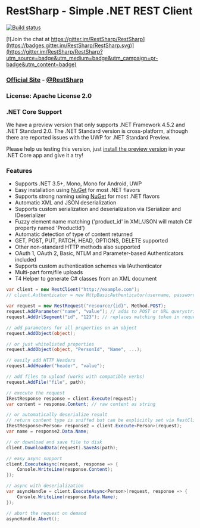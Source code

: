 # RestSharp - Simple .NET REST Client 

[![Build status](https://ci.appveyor.com/api/projects/status/5vdwwducje0miayf?svg=true)](https://ci.appveyor.com/project/hallem/restsharp)

[![Join the chat at https://gitter.im/RestSharp/RestSharp](https://badges.gitter.im/RestSharp/RestSharp.svg)](https://gitter.im/RestSharp/RestSharp?utm_source=badge&utm_medium=badge&utm_campaign=pr-badge&utm_content=badge)

### [Official Site][1] - [@RestSharp][2]  

### License: Apache License 2.0

### .NET Core Support

We have a preview version that only supports .NET Framework 4.5.2 and .NET Standard 2.0. The .NET Standard version is cross-platform, although there are reported issues with the UWP for .NET Standard Preview.

Please help us testing this version, just [install the preview version](https://www.nuget.org/packages/RestSharp/106.0.0-alpha0277) in your .NET Core app and give it a try!

### Features

* Supports .NET 3.5+, Mono, Mono for Android, UWP
* Easy installation using [NuGet](http://nuget.org/packages/RestSharp) for most .NET flavors
* Supports strong naming using [NuGet](http://nuget.org/packages/RestSharpSigned) for most .NET flavors
* Automatic XML and JSON deserialization
* Supports custom serialization and deserialization via ISerializer and IDeserializer
* Fuzzy element name matching ('product_id' in XML/JSON will match C# property named 'ProductId')
* Automatic detection of type of content returned
* GET, POST, PUT, PATCH, HEAD, OPTIONS, DELETE supported
* Other non-standard HTTP methods also supported
* OAuth 1, OAuth 2, Basic, NTLM and Parameter-based Authenticators included
* Supports custom authentication schemes via IAuthenticator
* Multi-part form/file uploads
* T4 Helper to generate C# classes from an XML document

```csharp
var client = new RestClient("http://example.com");
// client.Authenticator = new HttpBasicAuthenticator(username, password);

var request = new RestRequest("resource/{id}", Method.POST);
request.AddParameter("name", "value"); // adds to POST or URL querystring based on Method
request.AddUrlSegment("id", "123"); // replaces matching token in request.Resource

// add parameters for all properties on an object
request.AddObject(object);

// or just whitelisted properties
request.AddObject(object, "PersonId", "Name", ...);

// easily add HTTP Headers
request.AddHeader("header", "value");

// add files to upload (works with compatible verbs)
request.AddFile("file", path);

// execute the request
IRestResponse response = client.Execute(request);
var content = response.Content; // raw content as string

// or automatically deserialize result
// return content type is sniffed but can be explicitly set via RestClient.AddHandler();
IRestResponse<Person> response2 = client.Execute<Person>(request);
var name = response2.Data.Name;

// or download and save file to disk
client.DownloadData(request).SaveAs(path);

// easy async support
client.ExecuteAsync(request, response => {
    Console.WriteLine(response.Content);
});

// async with deserialization
var asyncHandle = client.ExecuteAsync<Person>(request, response => {
    Console.WriteLine(response.Data.Name);
});

// abort the request on demand
asyncHandle.Abort();
```
 
  [1]: http://restsharp.org
  [2]: http://twitter.com/RestSharp
  [3]: http://groups.google.com/group/RestSharp
